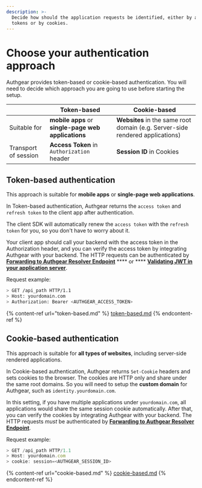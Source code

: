 ```yaml
---
description: >-
  Decide how should the application requests be identified, either by access
  tokens or by cookies.
---
```


# Choose your authentication approach

Authgear provides token-based or cookie-based authentication. You will need to decide which approach you are going to use before starting the setup.

|                      | **Token-based**                                     | Cookie-based                                                                  |
| -------------------- | --------------------------------------------------- | ----------------------------------------------------------------------------- |
| Suitable for         | **mobile apps** or **single-page web applications** | **Websites** in the same root domain (e.g. Server-side rendered applications) |
| Transport of session | **Access Token** in `Authorization` header          | **Session ID** in Cookies                                                     |

## Token-based authentication

This approach is suitable for **mobile apps** or **single-page web applications**.

In Token-based authentication, Authgear returns the `access token` and `refresh token` to the client app after authentication.

The client SDK will automatically renew the `access token` with the `refresh token` for you, so you don't have to worry about it.

Your client app should call your backend with the access token in the Authorization header, and you can verify the access token by integrating Authgear with your backend. The HTTP requests can be authenticated by [**Forwarding to Authgear Resolver Endpoint**](../backend-integration/nginx.md) **** or **** [**Validating JWT in your application server**](../backend-integration/jwt.md).

Request example:

```bash
> GET /api_path HTTP/1.1
> Host: yourdomain.com
> Authorization: Bearer <AUTHGEAR_ACCESS_TOKEN>
```

{% content-ref url="token-based.md" %}
[token-based.md](token-based.md)
{% endcontent-ref %}

## Cookie-based authentication

This approach is suitable for **all types of websites**, including server-side rendered applications.

In Cookie-based authentication, Authgear returns `Set-Cookie` headers and sets cookies to the browser. The cookies are HTTP only and share under the same root domains. So you will need to setup the **custom domain** for Authgear, such as `identity.yourdomain.com`.

In this setting, if you have multiple applications under `yourdomain.com`, all applications would share the same session cookie automatically. After that, you can verify the cookies by integrating Authgear with your backend. The HTTP requests _must_ be authenticated by [**Forwarding to Authgear Resolver Endpoint**](../backend-integration/nginx.md).

Request example:

```javascript
> GET /api_path HTTP/1.1
> Host: yourdomain.com
> cookie: session=<AUTHGEAR_SESSION_ID>
```

{% content-ref url="cookie-based.md" %}
[cookie-based.md](cookie-based.md)
{% endcontent-ref %}

